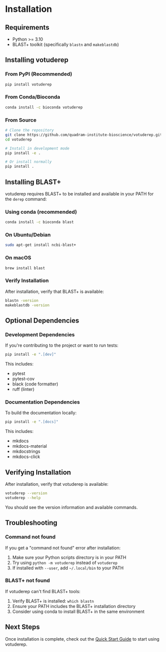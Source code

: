 # Installation

## Requirements

- Python >= 3.10
- BLAST+ toolkit (specifically `blastn` and `makeblastdb`)

## Installing votuderep

### From PyPI (Recommended)

```bash
pip install votuderep
```

### From Conda/Bioconda

```bash
conda install -c bioconda votuderep
```

### From Source

```bash
# Clone the repository
git clone https://github.com/quadram-institute-bioscience/votuderep.git
cd votuderep

# Install in development mode
pip install -e .

# Or install normally
pip install .
```

## Installing BLAST+

votuderep requires BLAST+ to be installed and available in your PATH for the `derep` command:

### Using conda (recommended)

```bash
conda install -c bioconda blast
```

### On Ubuntu/Debian

```bash
sudo apt-get install ncbi-blast+
```

### On macOS

```bash
brew install blast
```

### Verify Installation

After installation, verify that BLAST+ is available:

```bash
blastn -version
makeblastdb -version
```

## Optional Dependencies

### Development Dependencies

If you're contributing to the project or want to run tests:

```bash
pip install -e ".[dev]"
```

This includes:
- pytest
- pytest-cov
- black (code formatter)
- ruff (linter)

### Documentation Dependencies

To build the documentation locally:

```bash
pip install -e ".[docs]"
```

This includes:
- mkdocs
- mkdocs-material
- mkdocstrings
- mkdocs-click

## Verifying Installation

After installation, verify that votuderep is available:

```bash
votuderep --version
votuderep --help
```

You should see the version information and available commands.

## Troubleshooting

### Command not found

If you get a "command not found" error after installation:

1. Make sure your Python scripts directory is in your PATH
2. Try using `python -m votuderep` instead of `votuderep`
3. If installed with `--user`, add `~/.local/bin` to your PATH

### BLAST+ not found

If votuderep can't find BLAST+ tools:

1. Verify BLAST+ is installed: `which blastn`
2. Ensure your PATH includes the BLAST+ installation directory
3. Consider using conda to install BLAST+ in the same environment

## Next Steps

Once installation is complete, check out the [Quick Start Guide](quickstart.md) to start using votuderep.
